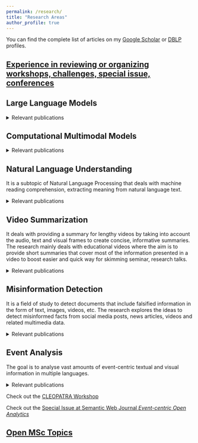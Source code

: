 ```yaml
---
permalink: /research/
title: "Research Areas"
author_profile: true
---
```


You can find the complete list of articles on my <a href="https://scholar.google.com/citations?user=7cm4SVgAAAAJ&hl=en">Google Scholar</a> or <a href="https://dblp.org/pid/117/6023.html">DBLP</a> profiles.

## [Experience in reviewing or organizing workshops, challenges, special issue, conferences](/research/conference-journal-reviews)

## Large Language Models


<details>
<summary markdown='span'>Relevant publications</summary>

Hakimov, S., and Schlangen, D., (2023).  Images in Language Space: Exploring the Suitability of Large Language Models for Vision & Language Tasks. Findings of the Association for Computational Linguistics: ACL 2023 [PDF](https://arxiv.org/pdf/2305.13782.pdf) [Git repo](https://github.com/clp-research/language-models-multimodal-tasks)

Chalamalasetti, K., Götze, J., Hakimov, S., Madureira, B., Sadler, P., and Schlangen, D., (2023). clembench: Using Game Play to Evaluate Chat-Optimized Language Models as Conversational Agents. [PDF](https://arxiv.org/pdf/2305.13455.pdf) [Git repo](https://github.com/clp-research/clembench)


</details>

## Computational Multimodal Models


<details>
<summary markdown='span'>Relevant publications</summary>

Cheema, G.S., Hakimov, S., Müller-Budack, E., Otto, C., Bateman, J., and Ewerth, R., (2023).  Understanding Image-Text Relations and News Values for Multimodal News Analysis. Frontiers in Artificial Intelligence, Sec. Language and Computation, Volume 6 [PDF](https://www.frontiersin.org/articles/10.3389/frai.2023.1125533) [DOI](https://doi.org/10.3389/frai.2023.1125533)

Tahmasebzadeh, G., Hakimov, S., Ewerth, R., and Müller-Budack, E., (2023). Multimodal Geolocation Estimation of News Photos. Advances in Information Retrieval - 45th European Conference on Information Retrieval (ECIR 2023) [PDF](https://link.springer.com/chapter/10.1007/978-3-031-28238-6_14) [Git repo](https://github.com/TIBHannover/mmg-newsphoto)

Tahmasebzadeh, G., Müller-Budack, E., Hakimov, S., and Ewerth, R., (2023). MM-Locate-News: Multimodal Focus Location Estimation in News. 29th International Conference on Multimedia Modeling (MMM 2023) [PDF](https://arxiv.org/pdf/2211.08042.pdf) [Git repo](https://github.com/TIBHannover/mm-locate-news)

Tahmasebi, S., Hakimov, S., Ewerth, R., and Müller-Budack, E., (2023). Improving Generalization for Multimodal Fake News Detection. International Conference on Multimedia Retrieval (ICMR 2023) [PDF](https://arxiv.org/pdf/2305.18599.pdf) [Git repo](https://github.com/TIBHannover/MM-FakeNews-Detection)

Hakimov, S., Cheema G.S. and Ewerth, R., (2022). TIB-VA at SemEval-2022 Task 5: A Multimodal Architecture for the Detection and Classification of Misogynous Memes. SemEval-2022, Task 5: MAMI - Multimedia Automatic Misogyny Identification co-located with NAACL 2022 [PDF](https://aclanthology.org/2022.semeval-1.105/) [Git repo](https://github.com/TIBHannover/multimodal-misogyny-detection-mami-2022)

Cheema, G.S., Hakimov, S., Müller-Budack, E. and Ewerth, R., (2021). A Fair and Comprehensive Comparison of Multimodal Tweet Sentiment Analysis Methods. In the Proceedings of the Multi-Modal Pre-Training for Multimedia Understanding (MMPT 2021), co-located with ICMR [PDF](https://arxiv.org/pdf/2106.08829.pdf) [Git repo](https://github.com/cleopatra-itn/fair_multimodal_sentiment)


</details>


## Natural Language Understanding

It is a subtopic of Natural Language Processing that deals with machine reading comprehension, extracting meaning from natural language text. 
<details>
<summary markdown='span'>Relevant publications</summary>

<p>Hakimov, S. (2019).  <i>Learning Multilingual Semantic Parsers for Question Answering over Linked Data. A comparison of neural and probabilistic graphical model architectures</i>. Bielefeld University, Germany (Doctoral Dissertation) <a href="https://pub.uni-bielefeld.de/download/2935619/2935620/Sherzod_Hakimov_PhD_Dissertation.pdf"><b>PDF</b></a></p>

<p>Hakimov, S. , Jebbara, S., Cimiano, P. (2019).  <i>Evaluating Architectural Choices for Deep Learning Approaches for Question Answering over Knowledge Bases</i>.  In Proceedings of the 13th International Semantic Computing Conference (ICSC) <a href="https://pub.uni-bielefeld.de/download/2933089/2933090/hakimov_jebbara_cimiano_paper_38.pdf"><b>PDF</b></a></p>

<p>Ell B, Hakimov, S. , Braukmann, P., Cazzoli, L., Kaupmann, F., Mancino, A., Altaf Memon, J., Rother, K., Saini, A., Cimiano, P. (2017).  <i>Towards a Large Corpus of Richly Annotated Web Tables for Knowledge Base Population</i>. In Proceedings of 5th International Workshop on Linked Data for Information Extraction, co-located with the 16th International Semantic Web Conference (ISWC) <a href="https://pub.uni-bielefeld.de/download/2913458/2913604/TowardsALargeCorpusOfRichlyAnnotatedWebTablesForKnowledgeBasePopulation.pdf"><b>PDF</b></a></p>

<p>Hakimov, S., Jebbara, S., Cimiano, P. (2017).  <i>AMUSE: Multilingual Semantic Parsing for Question Answering over Linked Data</i>.  In Proceedings of the 16th International Semantic
Web Conference (ISWC) <a href="https://pub.uni-bielefeld.de/download/2913141/2913142/paper.pdf"><b>PDF</b></a></p>

<p>Ell, B., Hakimov, S., Cimiano, P. (2016). <i>Statistical Induction of Coupled Domain/Range Restrictions from RDF Knowledge Bases</i>. In Proceedings of 4th NLP and DBpedia Workshop,
co-located with the 15th International Semantic Web Conference (ISWC) <a href="https://pub.uni-bielefeld.de/download/2904967/2905746/Camera_ready__Workshop_NLP___DBpedia_2016.pdf"><b>PDF</b></a></p>

<p>Hakimov, S., ter Horst, H., Jebbara, S., Hartung, M., Cimiano, P. (2016). <i>Combining textual and graph-based features for named entity disambiguation using undirected probabilistic graphical models</i>. In Proceedings of 20th International Knowledge Engineering and Knowledge Management Conference (EKAW) <a href="https://pub.uni-bielefeld.de/download/2905552/2905808/paper.pdf"><b>PDF</b></a></p>

<p>Hakimov, S., Unger, C., Walter, S., Cimiano, P. (2015) <i>Applying semantic parsing to question answering over linked data:  Addressing the lexical gap</i>. In Proceedings of International Conference on Applications of Natural Language to Information Systems (NLDB) <a href="https://pub.uni-bielefeld.de/download/2760642/2760651/qa_ccg_camera_ready_version.pdf"><b>PDF</b></a></p>

<p>Dogdu, E., Hakimov, S., Yumusak, S. (2014).  <i>A data-model driven web application development framework</i>. In Proceedings of the 2014 ACM Southeast Regional Conference <a href="https://pub.uni-bielefeld.de/download/2715998/2905809/a47-dogdu.pdf"><b>PDF</b></a></p>

<p>Hakimov, S. (2013). <i>Named Entity Disambiguation using Linked Open Data</i>. TOBB University, Ankara, Turkey (Master's Thesis) <a href="http://earsiv.etu.edu.tr/xmlui/bitstream/handle/20.500.11851/919/350357.pdf?sequence=1"><b>PDF</b></a></p>

<p>Hakimov, S., Tunc, H., Akimaliev, M., Dogdu, E. (2013) <i>Semantic question answering system over linked data using relational patterns</i>. In Proceedings of the Joint EDBT/ICDT 2013
Workshops <a href="https://pub.uni-bielefeld.de/download/2657454/2715983/a12-hakimov.pdf"><b>PDF</b></a></p>

<p>Hakimov, S., Oto, S. A., Dogdu, E. (2012).  <i>Named entity recognition and disambiguation using linked data and graph-based centrality scoring</i>. In Proceedings of the 4th international workshop on semantic web information management <a href="https://pub.uni-bielefeld.de/download/2657450/2715987/2012-nerso-swim.pdf"><b>PDF</b></a></p>

</details>


## Video Summarization

It deals with providing a summary for lengthy videos by taking into account the audio, text and visual frames to create concise, informative summaries. The research mainly deals with educational videos where the aim is to provide short summaries that cover most of the information presented in a video to boost easier and quick way for skimming seminar, research talks.

<details>
<summary markdown='span'>Relevant publications</summary>

<p>Ghauri, J.A., Hakimov, S. and Ewerth, R., (2021). Supervised Video Summarization via Multiple Feature Sets with Parallel Attention. In the Proceedings of IEEE International Conference on Multimedia and Expo (ICME) <a href="https://arxiv.org/pdf/2104.11530.pdf"><b>PDF</b></a> <a href="https://github.com/TIBHannover/MSVA"><b>Git repo</b></a></p>

<p>Ghauri, J.A., Hakimov, S. and Ewerth, R., (2020). Classification of Important Segments in Educational Videos using Multimodal Features. In Proceedings of the CIKM 2020 Workshops <a href="https://arxiv.org/pdf/2010.13626.pdf"><b>PDF</b></a> <a href="https://github.com/VideoAnalysis/EDUVSUM"><b>Git repo</b></a></p>

</details>

## Misinformation Detection

It is a field of study to detect documents that include falsified information in the form of text, images, videos, etc. The research explores the ideas to detect misinformed facts from social media posts, news articles, videos and related multimedia data.

<details>
<summary markdown='span'>Relevant publications</summary>

<p>Müller-Budack, E., Theiner, J.,  Diering, S., Idahl, M., Hakimov, S. and Ewerth, R., (2021). Multimodal  news analytics using measures of cross-modal entity and context  consistency. *International Journal of Multimedia Information Retrieval*, pp.1-15. <a href="https://link.springer.com/article/10.1007/s13735-021-00207-4"><b>PDF</b></a> <a href="https://github.com/TIBHannover/cross-modal_entity_consistency"><b>Git repo</b></a></p>

<p>Cheema, G.S., Hakimov, S., Müller-Budack, E. and Ewerth, R., (2021). On the Role of Images for Analyzing Claims in Social Media. In the Proceedings of the CLEOPATRA workshop co-located with The Web Conference (WWW) <a href="http://ceur-ws.org/Vol-2829/paper3.pdf"><b>PDF</b></a> <a href="https://github.com/cleopatra-itn/image_text_claim_detection"><b>Git repo</b></a></p>

<p>Cheema, G.S., Hakimov, S. and Ewerth, R., (2020) TIB's Visual Analytics Group at MediaEval'20: Detecting Fake News on Corona Virus and 5G Conspiracy. MediaEval workshop FakeNews task <a href="https://arxiv.org/pdf/2101.03529.pdf"><b>PDF</b></a> <a href="https://github.com/cleopatra-itn/TIB_VA_MediaEval_FakeNews"><b>Git repo</b></a></p>

<p>Cheema, G.S., Hakimov, S. and Ewerth, R., (2020). Check_square at CheckThat! 2020: Claim Detection in Social Media via Fusion of Transformer and Syntactic Features.  In Proceedings of the Eleventh International Conference of the CLEF Association <a href="https://arxiv.org/pdf/2007.10534.pdf"><b>PDF</b></a> <a href="https://github.com/cleopatra-itn/claim_detection"><b>Git repo</b></a></p>

</details>


## Event Analysis

The goal is to analyse vast amounts of event-centric textual and visual information in multiple languages. 

<details>
<summary markdown='span'>Relevant publications</summary>

<p>Müller-Budack, E., Springstein, M., Hakimov, S., Mrutzek, K. and Ewerth, R., (2021). Ontology-driven Event Type Classification in Images. In Proceedings of the IEEE/CVF Winter Conference on Applications of Computer Vision <a href="https://openaccess.thecvf.com/content/WACV2021/papers/Muller-Budack_Ontology-Driven_Event_Type_Classification_in_Images_WACV_2021_paper.pdf"><b>PDF</b></a> <a href="https://github.com/TIBHannover/VisE"><b>Git repo</b></a></p>

</details>


<p>Check out the <a href="http://cleopatra-workshop.l3s.uni-hannover.de/">CLEOPATRA Workshop</a></p>

<p>Check out the <a href="http://www.semantic-web-journal.net/blog/call-papers-special-issue-event-centric-open-analytics">Special Issue at Semantic Web Journal <i>Event-centric Open Analytics</i></a></p>

## [Open MSc Topics](/research/msc-theses)



